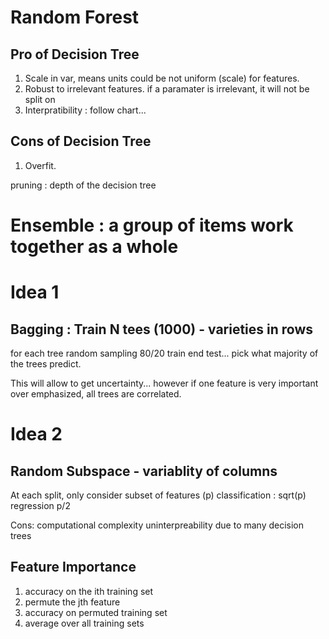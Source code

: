 # Random Forest

## Pro of Decision Tree
1. Scale in var, means units could be not uniform (scale) for features.
2. Robust to irrelevant features. if a paramater is irrelevant, it will not be split on
3. Interpratibility : follow chart...

## Cons of Decision Tree
1. Overfit.

pruning : depth of the decision tree

# Ensemble  : a group of items work together as a whole


# Idea 1
## Bagging : Train N tees (1000) - varieties in rows

for each tree random sampling 80/20 train end test...
pick what majority of the trees predict.

This will allow to get uncertainty...
however if one feature is very important over emphasized, all trees are correlated.

# Idea 2
## Random Subspace - variablity of columns
At each split, only consider subset of features (p)
classification : sqrt(p) regression p/2  


Cons: computational complexity
uninterpreability due to many decision trees

## Feature Importance
1. accuracy on the ith training set
2. permute the jth feature
3. accuracy on permuted training set
4. average over all training sets
